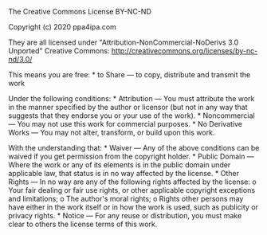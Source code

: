The Creative Commons License BY-NC-ND

Copyright (c) 2020 ppa4ipa.com

They are all licensed under "Attribution-NonCommercial-NoDerivs 3.0 Unported" Creative Commons:
	http://creativecommons.org/licenses/by-nc-nd/3.0/


This means you are free:
    * to Share — to copy, distribute and transmit the work

Under the following conditions:
    * Attribution — You must attribute the work in the manner specified 
      by the author or licensor (but not in any way that suggests that 
      they endorse you or your use of the work).
    * Noncommercial — You may not use this work for commercial purposes.
    * No Derivative Works — You may not alter, transform, or build upon this work.

With the understanding that:
    * Waiver — Any of the above conditions can be waived if you get 
      permission from the copyright holder.
    * Public Domain — Where the work or any of its elements is in the public 
      domain under applicable law, that status is in no way affected by the license.
    * Other Rights — In no way are any of the following rights affected by the license:
          o Your fair dealing or fair use rights, or other applicable 
	    copyright exceptions and limitations;
          o The author's moral rights;
          o Rights other persons may have either in the work itself or in how the work 
            is used, such as publicity or privacy rights.
    * Notice — For any reuse or distribution, you must make clear to others the license terms of this work.

